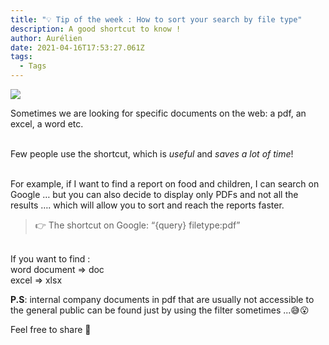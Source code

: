 ```yaml
---
title: "💡 Tip of the week : How to sort your search by file type"
description: A good shortcut to know !
author: Aurélien
date: 2021-04-16T17:53:27.061Z
tags:
  - Tags
---
```

![](/static/img/filetype.png)



Sometimes we are looking for specific documents on the web: a pdf, an excel, a word etc.

\
Few people use the shortcut, which is *useful* and *saves a lot of time*!

\
For example, if I want to find a report on food and children, I can search on Google … but you can also decide to display only PDFs and not all the results …. which will allow you to sort and reach the reports faster.

> 👉 The shortcut on Google: “{query} filetype:pdf”

\
If you want to find : \
word document => doc\
excel => xlsx



**P.S**: internal company documents in pdf that are usually not accessible to the general public can be found just by using the filter sometimes ...😅😮 



Feel free to share 🙏